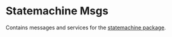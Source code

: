 # Statemachine Msgs

Contains messages and services for the [statemachine package](../statemachine).
